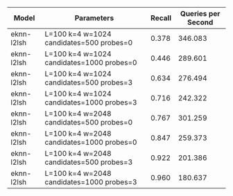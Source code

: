 |Model|Parameters|Recall|Queries per Second|
|---|---|---|---|
|eknn-l2lsh|L=100 k=4 w=1024 candidates=500 probes=0|0.378|346.083|
|eknn-l2lsh|L=100 k=4 w=1024 candidates=1000 probes=0|0.446|289.601|
|eknn-l2lsh|L=100 k=4 w=1024 candidates=500 probes=3|0.634|276.494|
|eknn-l2lsh|L=100 k=4 w=1024 candidates=1000 probes=3|0.716|242.322|
|eknn-l2lsh|L=100 k=4 w=2048 candidates=500 probes=0|0.767|301.259|
|eknn-l2lsh|L=100 k=4 w=2048 candidates=1000 probes=0|0.847|259.373|
|eknn-l2lsh|L=100 k=4 w=2048 candidates=500 probes=3|0.922|201.386|
|eknn-l2lsh|L=100 k=4 w=2048 candidates=1000 probes=3|0.960|180.637|
